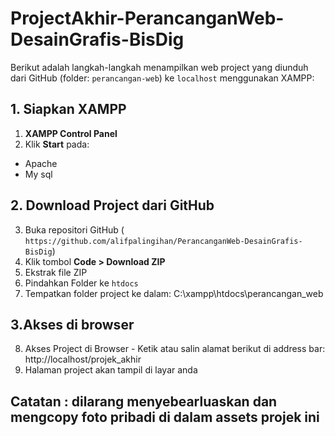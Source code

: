 # ProjectAkhir-PerancanganWeb-DesainGrafis-BisDig
Berikut adalah langkah-langkah menampilkan web project yang diunduh dari GitHub (folder: `perancangan-web`) ke `localhost` menggunakan XAMPP:

## 1. Siapkan XAMPP
1. **XAMPP Control Panel**
2. Klik **Start** pada:
  - Apache
  - My sql

## 2. Download Project dari GitHub
3. Buka repositori GitHub ( `https://github.com/alifpalingihan/PerancanganWeb-DesainGrafis-BisDig`)
4. Klik tombol **Code > Download ZIP**
5. Ekstrak file ZIP
6. Pindahkan Folder ke `htdocs`
7. Tempatkan folder project ke dalam: C:\xampp\htdocs\perancangan_web

## 3.Akses di browser 
8. Akses Project di Browser - Ketik atau salin alamat berikut di address bar:
   http://localhost/projek_akhir
9. Halaman project akan tampil di layar anda

## Catatan : dilarang menyebearluaskan dan mengcopy foto pribadi di dalam assets projek ini
